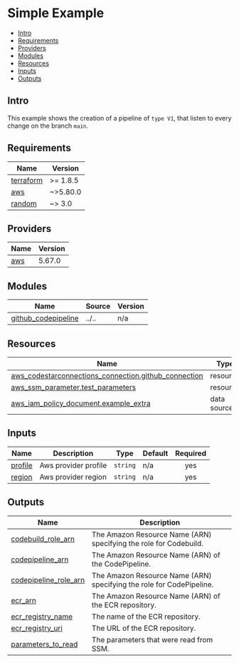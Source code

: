 # Simple Example <!-- omit in toc -->

<!-- START doctoc generated TOC please keep comment here to allow auto update -->
<!-- DON'T EDIT THIS SECTION, INSTEAD RE-RUN doctoc TO UPDATE -->

- [Intro](#intro)
- [Requirements](#requirements)
- [Providers](#providers)
- [Modules](#modules)
- [Resources](#resources)
- [Inputs](#inputs)
- [Outputs](#outputs)

<!-- END doctoc generated TOC please keep comment here to allow auto update -->

## Intro

This example shows the creation of a pipeline of `type V1`, that listen to every change on the branch `main`.

<!-- BEGIN_TF_DOCS -->
## Requirements

| Name | Version |
|------|---------|
| <a name="requirement_terraform"></a> [terraform](#requirement\_terraform) | >= 1.8.5 |
| <a name="requirement_aws"></a> [aws](#requirement\_aws) | ~>5.80.0 |
| <a name="requirement_random"></a> [random](#requirement\_random) | ~> 3.0 |

## Providers

| Name | Version |
|------|---------|
| <a name="provider_aws"></a> [aws](#provider\_aws) | 5.67.0 |

## Modules

| Name | Source | Version |
|------|--------|---------|
| <a name="module_github_codepipeline"></a> [github\_codepipeline](#module\_github\_codepipeline) | ../.. | n/a |

## Resources

| Name | Type |
|------|------|
| [aws_codestarconnections_connection.github_connection](https://registry.terraform.io/providers/hashicorp/aws/latest/docs/resources/codestarconnections_connection) | resource |
| [aws_ssm_parameter.test_parameters](https://registry.terraform.io/providers/hashicorp/aws/latest/docs/resources/ssm_parameter) | resource |
| [aws_iam_policy_document.example_extra](https://registry.terraform.io/providers/hashicorp/aws/latest/docs/data-sources/iam_policy_document) | data source |

## Inputs

| Name | Description | Type | Default | Required |
|------|-------------|------|---------|:--------:|
| <a name="input_profile"></a> [profile](#input\_profile) | Aws provider profile | `string` | n/a | yes |
| <a name="input_region"></a> [region](#input\_region) | Aws provider region | `string` | n/a | yes |

## Outputs

| Name | Description |
|------|-------------|
| <a name="output_codebuild_role_arn"></a> [codebuild\_role\_arn](#output\_codebuild\_role\_arn) | The Amazon Resource Name (ARN) specifying the role for Codebuild. |
| <a name="output_codepipeline_arn"></a> [codepipeline\_arn](#output\_codepipeline\_arn) | The Amazon Resource Name (ARN) of the CodePipeline. |
| <a name="output_codepipeline_role_arn"></a> [codepipeline\_role\_arn](#output\_codepipeline\_role\_arn) | The Amazon Resource Name (ARN) specifying the role for CodePipeline. |
| <a name="output_ecr_arn"></a> [ecr\_arn](#output\_ecr\_arn) | The Amazon Resource Name (ARN) of the ECR repository. |
| <a name="output_ecr_registry_name"></a> [ecr\_registry\_name](#output\_ecr\_registry\_name) | The name of the ECR repository. |
| <a name="output_ecr_registry_uri"></a> [ecr\_registry\_uri](#output\_ecr\_registry\_uri) | The URL of the ECR repository. |
| <a name="output_parameters_to_read"></a> [parameters\_to\_read](#output\_parameters\_to\_read) | The parameters that were read from SSM. |
<!-- END_TF_DOCS -->